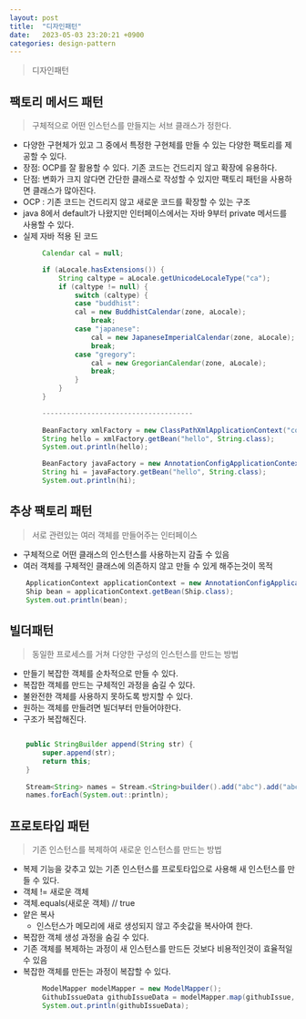 ```yaml
---
layout: post
title:  "디자인패턴"
date:   2023-05-03 23:20:21 +0900
categories: design-pattern
---
```


> 디자인패턴

## 팩토리 메서드 패턴
> 구체적으로 어떤 인스턴스를 만들지는 서브 클래스가 정한다.
- 다양한 구현체가 있고 그 중에서 특정한 구현체를 만들 수 있는 다양한 팩토리를 제공할 수 있다.
- 장점: OCP를 잘 활용할 수 있다. 기존 코드는 건드리지 않고 확장에 유용하다.
- 단점: 변화가 크지 않다면 간단한 클래스로 작성할 수 있지만 팩토리 패턴을 사용하면 클래스가 많아진다.
- OCP : 기존 코드는 건드리지 않고 새로운 코드를 확장할 수 있는 구조
- java 8에서 default가 나왔지만 인터페이스에서는 자바 9부터 private 메서드를 사용할 수 있다.
- 실제 자바 적용 된 코드
```java
        Calendar cal = null;

        if (aLocale.hasExtensions()) {
            String caltype = aLocale.getUnicodeLocaleType("ca");
            if (caltype != null) {
                switch (caltype) {
                case "buddhist":
                cal = new BuddhistCalendar(zone, aLocale);
                    break;
                case "japanese":
                    cal = new JapaneseImperialCalendar(zone, aLocale);
                    break;
                case "gregory":
                    cal = new GregorianCalendar(zone, aLocale);
                    break;
                }
            }
        }

        -------------------------------------
        
        BeanFactory xmlFactory = new ClassPathXmlApplicationContext("config.xml");
        String hello = xmlFactory.getBean("hello", String.class);
        System.out.println(hello);

        BeanFactory javaFactory = new AnnotationConfigApplicationContext(Config.class);
        String hi = javaFactory.getBean("hello", String.class);
        System.out.println(hi);
```

## 추상 팩토리 패턴
> 서로 관련있는 여러 객체를 만들어주는 인터페이스
- 구체적으로 어떤 클래스의 인스턴스를 사용하는지 감출 수 있음
- 여러 객체를 구체적인 클래스에 의존하지 않고 만들 수 있게 해주는것이 목적

```java
    ApplicationContext applicationContext = new AnnotationConfigApplicationContext(FactoryBeanConfig.class);
    Ship bean = applicationContext.getBean(Ship.class);
    System.out.println(bean);
```

## 빌더패턴
> 동일한 프로세스를 거쳐 다양한 구성의 인스턴스를 만드는 방법
- 만들기 복잡한 객체를 순차적으로 만들 수 있다.
- 복잡한 객체를 만드는 구체적인 과정을 숨길 수 있다.
- 불완전한 객체를 사용하지 못하도록 방지할 수 있다.
- 원하는 객체를 만들려면 빌더부터 만들어야한다.
- 구조가 복잡해진다.

```java

    public StringBuilder append(String str) {
        super.append(str);
        return this;
    }
    
    Stream<String> names = Stream.<String>builder().add("abc").add("abc").build();
    names.forEach(System.out::println);

```

## 프로토타입 패턴
> 기존 인스턴스를 복제하여 새로운 인스턴스를 만드는 방법
- 복제 기능을 갖추고 있는 기존 인스턴스를 프로토타입으로 사용해 새 인스턴스를 만들 수 있다.
- 객체 != 새로운 객체
- 객체.equals(새로운 객체) // true
- 얕은 복사 
    - 인스턴스가 메모리에 새로 생성되지 않고 주솟값을 복사아여 한다.
- 복잡한 객체 생성 과정을 숨길 수 있다.
- 기존 객체를 복제하는 과정이 새 인스턴스를 만드든 것보다 비용적인것이 효율적일 수 있음
- 복잡한 객체를 만든는 과정이 복잡할 수 있다.

```java
        ModelMapper modelMapper = new ModelMapper();
        GithubIssueData githubIssueData = modelMapper.map(githubIssue, GithubIssueData.class);
        System.out.println(githubIssueData);
```